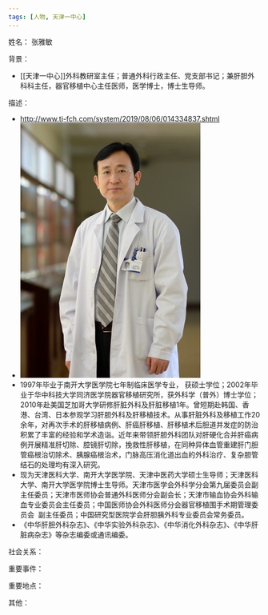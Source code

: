 ```yaml
---
tags: [人物, 天津一中心]
---
```


姓名：
张雅敏

背景：
- [[天津一中心]]外科教研室主任；普通外科行政主任、党支部书记；兼肝胆外科科主任，器官移植中心主任医师，医学博士，博士生导师。

描述：
- http://www.tj-fch.com/system/2019/08/06/014334837.shtml
- ![张雅敏](assets/11182979_755664.jpg)
- 1997年毕业于南开大学医学院七年制临床医学专业， 获硕士学位；2002年毕业于华中科技大学同济医学院器官移植研究所，获外科学（普外）博士学位；2010年赴美国芝加哥大学研修肝脏外科及肝脏移植1年。曾短期赴韩国、香港、台湾、日本参观学习肝胆外科及肝移植技术。从事肝脏外科及移植工作20余年，对再次手术的肝移植病例、肝癌肝移植、肝移植术后胆道并发症的防治积累了丰富的经验和学术造诣。近年来带领肝胆外科团队对肝硬化合并肝癌病例开展精准肝切除、腔镜肝切除，挽救性肝移植，在同种异体血管重建肝门胆管癌根治切除术、胰腺癌根治术，门脉高压消化道出血的外科治疗、复杂胆管结石的处理均有深入研究。
- 现为天津医科大学、南开大学医学院、天津中医药大学硕士生导师；天津医科大学、南开大学医学院博士生导师。天津市医学会外科学分会第九届委员会副主任委员；天津市医师协会普通外科医师分会副会长；天津市输血协会外科输血专业委员会主任委员；中国医师协会外科医师分会器官移植围手术期管理委员会  副主任委员；中国研究型医院学会肝胆胰外科专业委员会常务委员。
- 《中华肝胆外科杂志》、《中华实验外科杂志》、《中华消化外科杂志》、《中华肝脏病杂志》等杂志编委或通讯编委。

社会关系：

重要事件：

重要地点：

其他：
